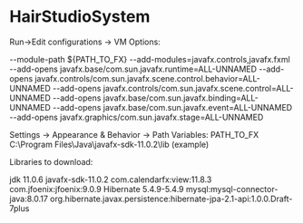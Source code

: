 # HairStudioSystem

Run->Edit configurations -> VM Options:

--module-path
${PATH_TO_FX}
--add-modules=javafx.controls,javafx.fxml
--add-opens
javafx.base/com.sun.javafx.runtime=ALL-UNNAMED
--add-opens
javafx.controls/com.sun.javafx.scene.control.behavior=ALL-UNNAMED
--add-opens
javafx.controls/com.sun.javafx.scene.control=ALL-UNNAMED
--add-opens
javafx.base/com.sun.javafx.binding=ALL-UNNAMED
--add-opens
javafx.base/com.sun.javafx.event=ALL-UNNAMED
--add-opens
javafx.graphics/com.sun.javafx.stage=ALL-UNNAMED

Settings -> Appearance & Behavior -> Path Variables:
PATH_TO_FX   C:\Program Files\Java\javafx-sdk-11.0.2\lib (example)

Libraries to download:

jdk 11.0.6
javafx-sdk-11.0.2
com.calendarfx:view:11.8.3
com.jfoenix:jfoenix:9.0.9
Hibernate 5.4.9-5.4.9
mysql:mysql-connector-java:8.0.17
org.hibernate.javax.persistence:hibernate-jpa-2.1-api:1.0.0.Draft-7plus